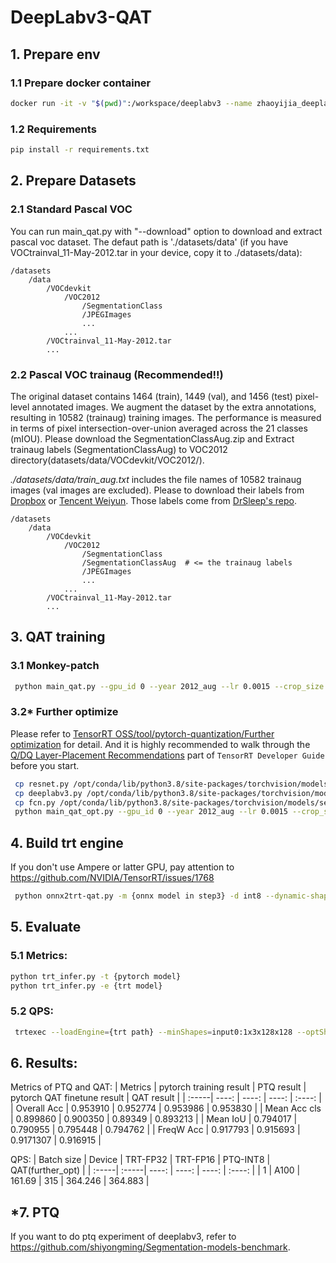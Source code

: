 
# DeepLabv3-QAT

## 1. Prepare env

### 1.1 Prepare docker container 

```bash
docker run -it -v "$(pwd)":/workspace/deeplabv3 --name zhaoyijia_deeplabv3_3  --shm-size=128g --gpus=all --net=host nvcr.io/nvidia/pytorch:22.03-py3 /bin/bash
```

### 1.2 Requirements

```bash
pip install -r requirements.txt
```

## 2. Prepare Datasets

### 2.1 Standard Pascal VOC
You can run main_qat.py with "--download" option to download and extract pascal voc dataset. The defaut path is './datasets/data' (if you have VOCtrainval_11-May-2012.tar in your device, copy it to ./datasets/data):

```
/datasets
    /data
        /VOCdevkit 
            /VOC2012 
                /SegmentationClass
                /JPEGImages
                ...
            ...
        /VOCtrainval_11-May-2012.tar
        ...
```

### 2.2  Pascal VOC trainaug (Recommended!!)


The original dataset contains 1464 (train), 1449 (val), and 1456 (test) pixel-level annotated images. We augment the dataset by the extra annotations, resulting in 10582 (trainaug) training images. The performance is measured in terms of pixel intersection-over-union averaged across the 21 classes (mIOU). Please download the SegmentationClassAug.zip and Extract trainaug labels (SegmentationClassAug) to VOC2012 directory(datasets/data/VOCdevkit/VOC2012/).

*./datasets/data/train_aug.txt* includes the file names of 10582 trainaug images (val images are excluded). Please to download their labels from [Dropbox](https://www.dropbox.com/s/oeu149j8qtbs1x0/SegmentationClassAug.zip?dl=0) or [Tencent Weiyun](https://share.weiyun.com/5NmJ6Rk). Those labels come from [DrSleep's repo](https://github.com/DrSleep/tensorflow-deeplab-resnet).



```
/datasets
    /data
        /VOCdevkit  
            /VOC2012
                /SegmentationClass
                /SegmentationClassAug  # <= the trainaug labels
                /JPEGImages
                ...
            ...
        /VOCtrainval_11-May-2012.tar
        ...
```

## 3. QAT training

### 3.1 Monkey-patch

```bash
 python main_qat.py --gpu_id 0 --year 2012_aug --lr 0.0015 --crop_size 513
```
### 3.2* Further optimize

Please refer to [TensorRT OSS/tool/pytorch-quantization/Further optimization](https://github.com/NVIDIA/TensorRT/blob/master/tools/pytorch-quantization/docs/source/tutorials/quant_resnet50.rst#further-optimization) for detail. And it is highly recommended to walk through the [Q/DQ Layer-Placement Recommendations](https://docs.nvidia.com/deeplearning/tensorrt/developer-guide/index.html#qdq-placement-recs) part of `TensorRT Developer Guide` before you start.    

```bash
 cp resnet.py /opt/conda/lib/python3.8/site-packages/torchvision/models/
 cp deeplabv3.py /opt/conda/lib/python3.8/site-packages/torchvision/models/segmentation/
 cp fcn.py /opt/conda/lib/python3.8/site-packages/torchvision/models/segmentation/
 python main_qat_opt.py --gpu_id 0 --year 2012_aug --lr 0.0015 --crop_size 513 --further_opt
```

## 4. Build trt engine

If you don't use Ampere or latter GPU, pay attention to https://github.com/NVIDIA/TensorRT/issues/1768
```bash
 python onnx2trt-qat.py -m {onnx model in step3} -d int8 --dynamic-shape
```

## 5. Evaluate

### 5.1 Metrics:
```bash
python trt_infer.py -t {pytorch model}
python trt_infer.py -e {trt model}
```
### 5.2 QPS:
```bash
 trtexec --loadEngine={trt path} --minShapes=input0:1x3x128x128 --optShapes=input0:1x3x384x512 --maxShapes=input0:1x3x640x640
```

## 6. Results:

Metrics of PTQ and QAT:
| Metrics | pytorch training result | PTQ result | pytorch QAT finetune result | QAT result |
| :-----| ----: | ----: | ----: | :----: |
| Overall Acc | 0.953910 | 0.952774 | 0.953986 | 0.953830 |
| Mean Acc cls | 0.899860 | 0.900350 | 0.89349 | 0.893213 |
| Mean IoU | 0.794017 | 0.790955 | 0.795448 | 0.794762 |
| FreqW Acc | 0.917793 | 0.915693 | 0.9171307 | 0.916915 |


QPS:
| Batch size | Device | TRT-FP32 | TRT-FP16 | PTQ-INT8 | QAT(further_opt) |
| :-----| :-----| ----: | ----: | ----: | :----: |
| 1 | A100 | 161.69 | 315 | 364.246 | 364.883 |

## *7. PTQ
If you want to do ptq experiment of deeplabv3, refer to https://github.com/shiyongming/Segmentation-models-benchmark.